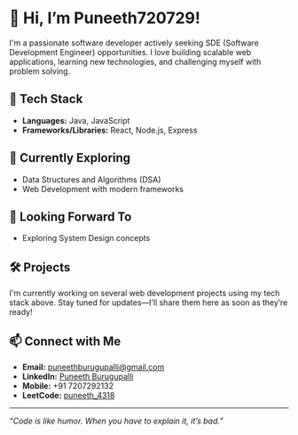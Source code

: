 # 👋 Hi, I’m Puneeth720729!

I'm a passionate software developer actively seeking SDE (Software Development Engineer) opportunities. I love building scalable web applications, learning new technologies, and challenging myself with problem solving.

## 🚀 Tech Stack
- **Languages:** Java, JavaScript
- **Frameworks/Libraries:** React, Node.js, Express

## 🌱 Currently Exploring
- Data Structures and Algorithms (DSA)
- Web Development with modern frameworks

## 🔭 Looking Forward To
- Exploring System Design concepts

## 🛠️ Projects
I'm currently working on several web development projects using my tech stack above. Stay tuned for updates—I’ll share them here as soon as they’re ready!

## 📫 Connect with Me
- **Email:** puneethburugupalli@gmail.com
- **LinkedIn:** [Puneeth Burugupalli](https://www.linkedin.com/in/puneeth-burugupalli-75234b275/)
- **Mobile:** +91 7207292132
- **LeetCode:** [puneeth_4318](https://leetcode.com/u/puneeth_4318/)

---

_“Code is like humor. When you have to explain it, it’s bad.”_
